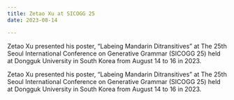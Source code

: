 ```yaml
---
title: Zetao Xu at SICOGG 25 
date: 2023-08-14

---
```


Zetao Xu presented his poster, “Labeing Mandarin Ditransitives” at The 25th Seoul International Conference on Generative Grammar (SICOGG 25) held at Dongguk University in South Korea from August 14 to 16 in 2023.

<!--more-->
Zetao Xu presented his poster, “Labeing Mandarin Ditransitives” at The 25th Seoul International Conference on Generative Grammar (SICOGG 25) held at Dongguk University in South Korea from August 14 to 16 in 2023.
